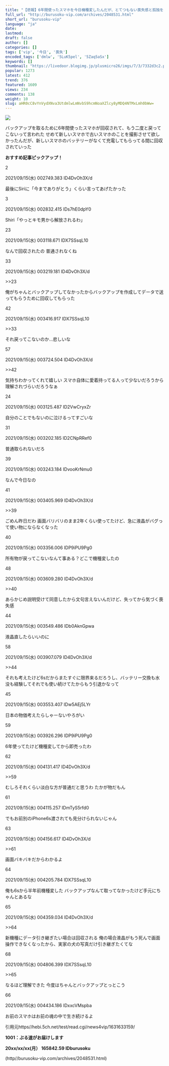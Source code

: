 ```yaml
---
title: "【悲報】6年間使ったスマホを今日機種変したんだが、とてつもない喪失感と孤独を感じている "
full_url: "http://burusoku-vip.com/archives/2048531.html"
short_url: "burusoku-vip"
language: "ja"
date: 
lastmod: 
draft: false
author: []
categories: []
tags: ['vip', '今日', '喪失']
encoded_tags: ['dmlw', '5LuK5pel', '5Zaq5aSx']
keywords: []
thumbnail: "https://livedoor.blogimg.jp/plusmicro26/imgs/7/3/7332d3c2.png"
popular: 1273
latest: 412
trend: 376
featured: 1609
views: 234
comments: 138
weight: 10
slug: aHR0cC8vYnVydXNva3UtdmlwLmNvbS9hcmNoaXZlcy8yMDQ4NTMxLmh0bWw=
---
```


![](https://livedoor.blogimg.jp/plusmicro26/imgs/7/3/7332d3c2.png)

<div><p>バックアップを取るために6年間使ったスマホが回収されて、もう二度と戻ってこないって言われた せめて新しいスマホで古いスマホのことを撮影させて欲しかったんだが、新しいスマホのバッテリーがなくて充電してもらってる間に回収されていった</p><p><b>おすすめ記事ピックアップ！</b></p> <p class='g-ad1'> </p> <p class='g-ad2'> </p> <p></p> <p>2 <p> 2021/09/15(水) 002749.383 ID4DvOh3X/d</p></p><p> 最後にSiriに「今までありがとう」くらい言ってあげたかった </p> <p>3 <p> 2021/09/15(水) 002832.415 IDs7hE0dpY0</p></p><p> Shiri「やっとキモ男から解放されるわ」 </p> <p>23 <p> 2021/09/15(水) 003118.671 IDX7SSsqL10</p></p><p> なんで回収されたの 普通されなくね </p> <p>33 <p> 2021/09/15(水) 003219.181 ID4DvOh3X/d</p></p><p> <p class='anchor'>>>23</p> 俺がちゃんとバックアップしてなかったからバックアップを作成してデータで送ってもらうために回収してもらった </p> <p>42 <p> 2021/09/15(水) 003416.917 IDX7SSsqL10</p></p><p> <p class='anchor'>>>33</p> それ戻ってこないのか…悲しいな </p> <p>57 <p> 2021/09/15(水) 003724.504 ID4DvOh3X/d</p></p><p> <p class='anchor'>>>42</p> 気持ちわかってくれて嬉しい スマホ自体に愛着持ってる人って少ないだろうから理解されづらいだろうなぁ </p> <p>24 <p> 2021/09/15(水) 003125.487 ID2VwCryxZr</p></p><p> 自分のことでもないのに泣けるってすごいな </p> <p>31 <p> 2021/09/15(水) 003202.185 ID2CNpRRef0</p></p><p> 普通取られないだろ </p> <p>39 <p> 2021/09/15(水) 003243.184 IDvooKrNmu0</p></p><p> なんで今日なの </p> <p>41 <p> 2021/09/15(水) 003405.969 ID4DvOh3X/d</p></p><p> <p class='anchor'>>>39</p> ごめん昨日だわ 画面バリバリのまま2年くらい使ってたけど、急に液晶がバグって使い物にならなくなった </p> <p>40 <p> 2021/09/15(水) 003356.006 IDP9iPU9Pg0</p></p><p> 所有物が戻ってこないなんて事ある？どこで機種変したの </p> <p>48 <p> 2021/09/15(水) 003609.280 ID4DvOh3X/d</p></p><p> <p class='anchor'>>>40</p> あらかじめ説明受けて同意したから文句言えないんだけど、失ってから気づく喪失感 </p> <p>44 <p> 2021/09/15(水) 003549.486 IDb0AknGpwa</p></p><p> 液晶直したらいいのに </p> <p>58 <p> 2021/09/15(水) 003907.079 ID4DvOh3X/d</p></p><p> <p class='anchor'>>>44</p> それも考えたけど6sだからまたすぐに限界来るだろうし、バッテリー交換も水没も経験してそれでも使い続けてたからもう引退かなって </p> <p>45 <p> 2021/09/15(水) 003553.407 IDw5AEj5LYr</p></p><p> 日本の物価考えたらしゃーないやろがい </p> <p>59 <p> 2021/09/15(水) 003926.296 IDP9iPU9Pg0</p></p><p> 6年使ってたけど機種変してから即売ったわ </p> <p>62 <p> 2021/09/15(水) 004131.417 ID4DvOh3X/d</p></p><p> <p class='anchor'>>>59</p> むしろそれくらい淡白な方が普通だと思うわ たかが物だもん </p> <p>61 <p> 2021/09/15(水) 004115.257 IDmTyS5rfd0</p></p><p> でもお前別のiPhone6s渡されても見分けられないじゃん </p> <p>63 <p> 2021/09/15(水) 004156.617 ID4DvOh3X/d</p></p><p> <p class='anchor'>>>61</p> 画面バキバキだからわかるよ </p> <p>64 <p> 2021/09/15(水) 004205.784 IDX7SSsqL10</p></p><p> 俺も6sから半年前機種変した バックアップなんて取ってなかったけど手元にちゃんとあるな </p> <p>65 <p> 2021/09/15(水) 004359.034 ID4DvOh3X/d</p></p><p> <p class='anchor'>>>64</p> 新機種にデータ引き継ぎたい場合は回収される 俺の場合液晶がもう死んで画面操作できなくなったから、実家の犬の写真だけ引き継ぎたくてな </p> <p>68 <p> 2021/09/15(水) 004806.399 IDX7SSsqL10</p></p><p> <p class='anchor'>>>65</p> なるほど理解できた 今度はちゃんとバックアップとっとこう </p> <p>66 <p> 2021/09/15(水) 004434.186 IDxxcVMspba</p></p><p>お前のスマホはお前の魂の中で生き続けるよ </p> <p>引用元https//hebi.5ch.net/test/read.cgi/news4vip/1631633159/</p> <p id='csw_block'></p> <p id='divSP1'> </p> <p><b>1001：ぶる速がお届けします <p> 20xx/xx/xx(月） 165842.59 IDburusoku</p></b></p> <p class='g-ad1'> </p> <p class='g-ad2'> </p> <p id='divSP'> </p> </div>

(http//burusoku-vip.com/archives/2048531.html)
